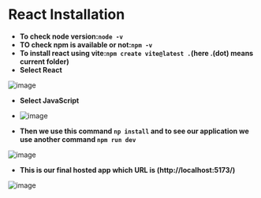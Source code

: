 # React Installation
- **To check node version:`node -v`**
- **TO check npm is available or not:`npm -v`**
- **To install react using vite:`npm create vite@latest .`(here .(dot) means current folder)**
- **Select React**

![image](https://github.com/user-attachments/assets/83c88cb0-b532-44eb-86b8-3231b18d8165)

- **Select JavaScript**

- ![image](https://github.com/user-attachments/assets/7692786f-da6e-4a97-99a4-bcdc3fe0aa3f)

- **Then we use this command `np install` and to see our application we use another command `npm run dev`**

![image](https://github.com/user-attachments/assets/cf30f677-b605-4d19-bc58-bdd3fa553c81)

- **This is our final hosted app which URL is (http://localhost:5173/)**

![image](https://github.com/user-attachments/assets/b8b1fa45-bb3d-4e4f-80a6-167674a2f802)
